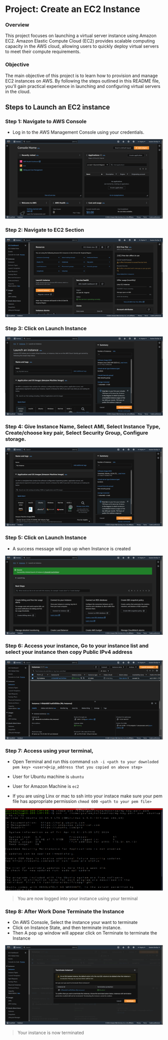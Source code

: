 # Project: Create an EC2 Instance

### Overview
This project focuses on launching a virtual server instance using Amazon EC2. Amazon Elastic Compute Cloud (EC2) provides scalable computing capacity in the AWS cloud, allowing users to quickly deploy virtual servers to meet their compute requirements.

### Objective
The main objective of this project is to learn how to provision and manage EC2 instances on AWS. By following the steps outlined in this README file, you'll gain practical experience in launching and configuring virtual servers in the cloud.


## Steps to Launch an EC2 instance 

### Step 1: Navigate to AWS Console
- Log in to the AWS Management Console using your credentials.

![Login to Console](Assets/EC2-1.png)

### Step 2: Navigate to EC2 Section 
![Navigate to EC2](Assets/EC2-2.png)

### Step 3: Click on Launch Instance 
![Launch an EC2](Assets/EC2-3.png)

### Step 4: Give Instance Name, Select AMI, Select Instance Type, Create/choose key pair, Select Security Group, Configure storage.
![EC2 metadata](Assets/EC2-4.png)

### Step 5: Click on Launch Instance

- A success message will pop up when Instance is created 

![EC2 Pop Up message](Assets/EC2-5.png)

### Step 6: Access your instance, Go to your instance list and select your instance then copy Public IPv4 address

![Access Instance IP](Assets/EC2-6.png)



### Step 7: Access using your terminal, 
- Open Terminal and run this command  `ssh -i <path to your downloded pem key> <user>@<ip_address that you copied on above step>`

- User for Ubuntu machine is `ubuntu`
- User for Amazon Machine is `ec2`

- If you are using Linx or mac to ssh into your instace make sure your pem file has appropriate permission `chmod 600 <path to your pem file>`

![SSh into Instance](Assets/EC2-7.png)


> You are now logged into your instance using your terminal 


### Step 8: After Work Done Terminate the Instance 

- On AWS Console, Select the instance your want to terminate 
- Click on Instance State, and then terminate instance.
- Then A pop up window will appear click on Terminate to terminate the Instance 

![Terminate Instance](Assets/EC2-8.png)

> Your instance is now terminated 
